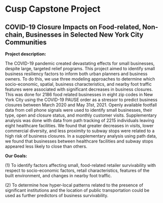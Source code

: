 # Cusp Capstone Project
## COVID-19 Closure Impacts on Food-related, Non-chain, Businesses in Selected New York City Communities

**Project description:** 

The COVID-19 pandemic created devastating effects for small businesses, despite large, targeted relief programs. This project aimed to identify small business resiliency factors to inform both urban planners and business owners. To do this, we use three modeling approaches to determine which socio-economic, spatial, business characteristics, and nearby foot traffic features were associated with significant decreases in business closures. This was done for 2186 food related businesses in eight zip codes in New York City using the COVID-19 PAUSE order as a stressor to predict business closures between March 2020 and May 31st, 2021. Openly available footfall data from cell phone signals were used to identify small businesses, their type, open and closure status, and monthly customer visits. Supplementary analysis was done with data from path tracking of 2215 individuals leaving eight healthcare facilities. We found that greater decreases in visits, lower commercial diversity, and less proximity to subway stops were related to a high risk of business closures. In a supplementary analysis using path data, we found that businesses between healthcare facilities and subway stops appeared less likely to close than others.

**Our Goals:** 

(1) To identify factors affecting small, food-related retailer survivability with respect to socio-economic factors, retail characteristics, features of the built environment, and changes in nearby foot traffic. 

(2) To determine how hyper-local patterns related to the presence of significant institutions and the location of public transportation could be used as further predictors of business survivability.  
